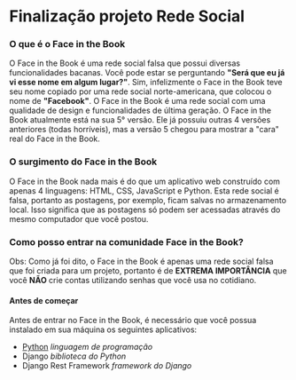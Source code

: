 # Finalização projeto Rede Social


### O que é o Face in the Book
O Face in the Book é uma rede social falsa que possui diversas funcionalidades bacanas. Você pode estar se perguntando __"Será que eu já vi esse nome em algum lugar?"__. Sim, infelizmente o Face in the Book teve seu nome copiado por uma rede social norte-americana, que colocou o nome de __"Facebook"__.
O Face in the Book é uma rede social com uma qualidade de design e funcionalidades de última geração.
O Face in the Book atualmente está na sua 5° versão. Ele já possuiu outras 4 versões anteriores (todas horríveis), mas a versão 5 chegou para mostrar a "cara" real do Face in the Book.

### O surgimento do Face in the Book
O Face in the Book nada mais é do que um aplicativo web construído com apenas 4 linguagens: HTML, CSS, JavaScript e Python.
Esta rede social é falsa, portanto as postagens, por exemplo, ficam salvas no armazenamento local. Isso significa que as postagens só podem ser acessadas através do mesmo computador que você postou.

### Como posso entrar na comunidade Face in the Book?
Obs: Como já foi dito, o Face in the Book é apenas uma rede social falsa que foi criada para um projeto, portanto é de **EXTREMA IMPORTÂNCIA** que você **NÃO** crie contas utilizando senhas que você usa no cotidiano.

#### Antes de começar
Antes de entrar no Face in the Book, é necessário que você possua instalado em sua máquina os seguintes aplicativos:

* [Python](https://www.python.org/) _linguagem de programação_
* Django _biblioteca do Python_
* Django Rest Framework _framework do Django_

